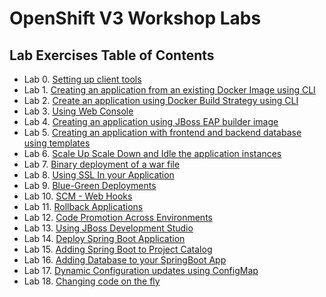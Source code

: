 # OpenShift V3 Workshop Labs

## Lab Exercises Table of Contents
* Lab 0. [Setting up client tools](0_Setting_up_client_tools.md)
* Lab 1. [Creating an application from an existing Docker Image using CLI](1_Create_App_From_a_Docker_Image.md)
* Lab 2. [Create an application using Docker Build Strategy using CLI](2_Create_App_Using_Docker_Build.md)
* Lab 3. [Using Web Console](3_Using_Web_Console.md)
* Lab 4. [Creating an application using JBoss EAP builder image](4_Creating_an_application_using_JBoss_EAP_builder_image.md)
* Lab 5. [Creating an application with frontend and backend database using templates](5_Using_templates.md)
* Lab 6. [Scale Up Scale Down and Idle the application instances](6_Scale_up_and_Scale_down_the_application_instances.md)
* Lab 7. [Binary deployment of a war file](7_Binary_Deployment_of_a_war_file.md)
* Lab 8. [Using SSL In your Application](8_Using_SSL_In_your_Application.md)
* Lab 9. [Blue-Green Deployments](9_Blue_Green_Deployments.md)
* Lab 10. [SCM - Web Hooks](10_SCM_Web_Hooks.md)
* Lab 11.  [Rollback Applications](11_Rollback_Applications.md)
* Lab 12.  [Code Promotion Across Environments](12_Code_Promotion_Across_Environments.md)
* Lab 13.  [Using JBoss Development Studio](13_Using_JBoss_Development_Studio.md)
* Lab 14. [Deploy Spring Boot Application](14_Deploy_a_Spring_Boot_Application.md)
* Lab 15. [Adding Spring Boot to Project Catalog](15_Adding_Spring_Boot_S2I_Image_to_the_Project_Catalog.md)
* Lab 16. [Adding Database to your SpringBoot App](16_Adding_database_to_your_Spring_Boot_Application.md)
* Lab 17. [Dynamic Configuration updates using ConfigMap](17_Dynamic_Configuration_Updates_using_ConfigMap.md)
* Lab 18. [Changing code on the fly](18_Changing_code_on_the_fly.md)
